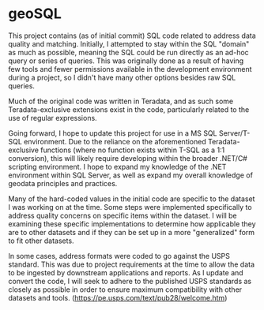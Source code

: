 # geoSQL

This project contains (as of initial commit) SQL code related to address data quality and matching. Initially, I attempted to stay within the SQL "domain" as much as possible, meaning the SQL could be run directly as an ad-hoc query or series of queries. This was originally done as a result of having few tools and fewer permissions available in the development environment during a project, so I didn't have many other options besides raw SQL queries. 

Much of the original code was written in Teradata, and as such some Teradata-exclusive extensions exist in the code, particularly related to the use of regular expressions. 

Going forward, I hope to update this project for use in a MS SQL Server/T-SQL environment. Due to the reliance on the aforementioned Teradata-exclusive functions (where no function exists within T-SQL as a 1:1 conversion), this will likely require developing within the broader .NET/C# scripting environment. I hope to expand my knowledge of the .NET environment within SQL Server, as well as expand my overall knowledge of geodata principles and practices. 

Many of the hard-coded values in the initial code are specific to the dataset I was working on at the time.  Some steps were implemented specifically to address quality concerns on specific items within the dataset. I will be examining these specific implementations to determine how applicable they are to other datasets and if they can be set up in a more "generalized" form to fit other datasets. 

In some cases, address formats were coded to go against the USPS standard. This was due to project requirements at the time to allow the data to be ingested by downstream applications and reports. As I update and convert the code, I will seek to adhere to the published USPS standards as closely as possible in order to ensure maximum compatibility with other datasets and tools. (https://pe.usps.com/text/pub28/welcome.htm)
